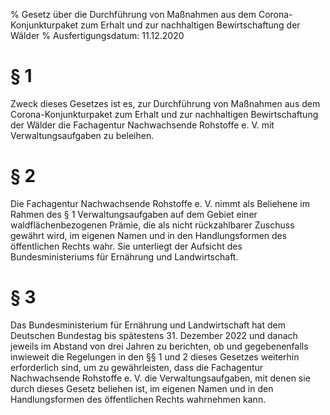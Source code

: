 % Gesetz über die Durchführung von Maßnahmen aus dem Corona-Konjunkturpaket zum Erhalt und zur nachhaltigen Bewirtschaftung der Wälder
% Ausfertigungsdatum: 11.12.2020
 
# § 1

Zweck dieses Gesetzes ist es, zur Durchführung von Maßnahmen aus dem Corona-Konjunkturpaket zum Erhalt und zur nachhaltigen Bewirtschaftung der Wälder die Fachagentur Nachwachsende Rohstoffe e. V. mit Verwaltungsaufgaben zu beleihen.

# § 2

Die Fachagentur Nachwachsende Rohstoffe e. V. nimmt als Beliehene im Rahmen des § 1 Verwaltungsaufgaben auf dem Gebiet einer waldflächenbezogenen Prämie, die als nicht rückzahlbarer Zuschuss gewährt wird, im eigenen Namen und in den Handlungsformen des öffentlichen Rechts wahr. Sie unterliegt der Aufsicht des Bundesministeriums für Ernährung und Landwirtschaft.

# § 3

Das Bundesministerium für Ernährung und Landwirtschaft hat dem Deutschen Bundestag bis spätestens 31. Dezember 2022 und danach jeweils im Abstand von drei Jahren zu berichten, ob und gegebenenfalls inwieweit die Regelungen in den §§ 1 und 2 dieses Gesetzes weiterhin erforderlich sind, um zu gewährleisten, dass die Fachagentur Nachwachsende Rohstoffe e. V. die Verwaltungsaufgaben, mit denen sie durch dieses Gesetz beliehen ist, im eigenen Namen und in den Handlungsformen des öffentlichen Rechts wahrnehmen kann.
